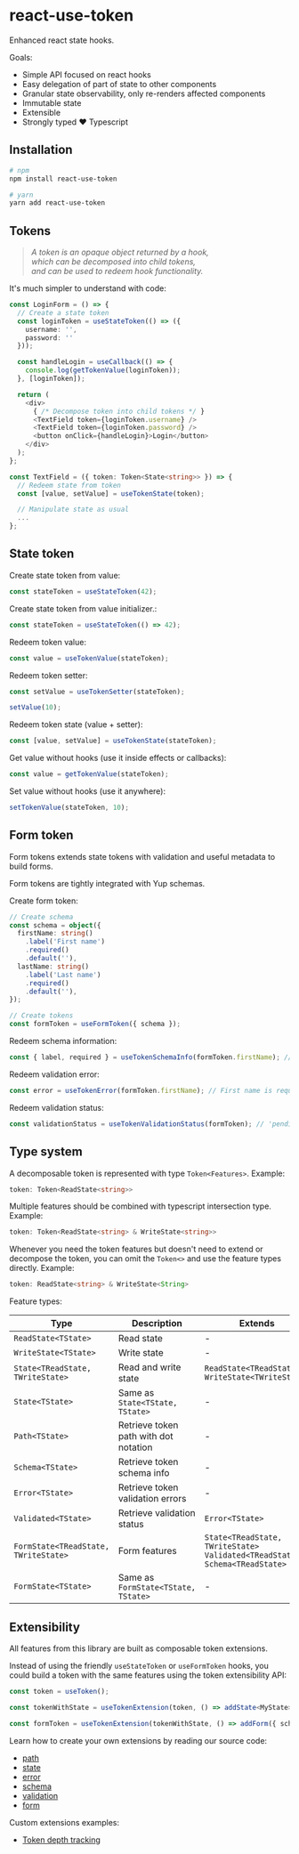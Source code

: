 # react-use-token

Enhanced react state hooks.

Goals:

- Simple API focused on react hooks
- Easy delegation of part of state to other components
- Granular state observability, only re-renders affected components
- Immutable state
- Extensible
- Strongly typed :heart: Typescript

## Installation

```sh
# npm
npm install react-use-token

# yarn
yarn add react-use-token
```

## Tokens

> _A token is an opaque object returned by a hook,_  
> _which can be decomposed into child tokens,_  
> _and can be used to redeem hook functionality._

It's much simpler to understand with code:

```ts
const LoginForm = () => {
  // Create a state token
  const loginToken = useStateToken(() => ({
    username: '',
    password: ''
  }));

  const handleLogin = useCallback(() => {
    console.log(getTokenValue(loginToken));
  }, [loginToken]);

  return (
    <div>
      { /* Decompose token into child tokens */ }
      <TextField token={loginToken.username} />
      <TextField token={loginToken.password} />
      <button onClick={handleLogin}>Login</button>
    </div>
  );
};

const TextField = ({ token: Token<State<string>> }) => {
  // Redeem state from token
  const [value, setValue] = useTokenState(token);

  // Manipulate state as usual
  ...
};
```

## State token

Create state token from value:

```ts
const stateToken = useStateToken(42);
```

Create state token from value initializer.:

```ts
const stateToken = useStateToken(() => 42);
```

Redeem token value:

```ts
const value = useTokenValue(stateToken);
```

Redeem token setter:

```ts
const setValue = useTokenSetter(stateToken);

setValue(10);
```

Redeem token state (value + setter):

```ts
const [value, setValue] = useTokenState(stateToken);
```

Get value without hooks (use it inside effects or callbacks):

```ts
const value = getTokenValue(stateToken);
```

Set value without hooks (use it anywhere):

```ts
setTokenValue(stateToken, 10);
```

## Form token

Form tokens extends state tokens with validation and useful metadata to build forms.

Form tokens are tightly integrated with Yup schemas.

Create form token:

```ts
// Create schema
const schema = object({
  firstName: string()
    .label('First name')
    .required()
    .default(''),
  lastName: string()
    .label('Last name')
    .required()
    .default(''),
});

// Create tokens
const formToken = useFormToken({ schema });
```

Redeem schema information:

```ts
const { label, required } = useTokenSchemaInfo(formToken.firstName); // label: First name, required: true
```

Redeem validation error:

```ts
const error = useTokenError(formToken.firstName); // First name is required
```

Redeem validation status:

```ts
const validationStatus = useTokenValidationStatus(formToken); // 'pending' | 'validating' | 'invalid' | 'valid'
```

## Type system

A decomposable token is represented with type `Token<Features>`. Example:

```ts
token: Token<ReadState<string>>
```

Multiple features should be combined with typescript intersection type. Example:

```ts
token: Token<ReadState<string> & WriteState<string>>
```

Whenever you need the token features but doesn't need to extend or decompose the token, you can omit the `Token<>` and use the feature types directly. Example:

```ts
token: ReadState<string> & WriteState<String>
```

Feature types:

| Type | Description | Extends |
| ---- | ----------- | --- |
| `ReadState<TState>` | Read state | - |
| `WriteState<TState>` | Write state | - |
| `State<TReadState, TWriteState>` | Read and write state | `ReadState<TReadState>`<br />`WriteState<TWriteState>` |
| `State<TState>` | Same as `State<TState, TState>` | - |
| `Path<TState>` | Retrieve token path with dot notation | - |
| `Schema<TState>` | Retrieve token schema info | - |
| `Error<TState>` | Retrieve token validation errors | - |
| `Validated<TState>` | Retrieve validation status | `Error<TState>` |
| `FormState<TReadState, TWriteState>` | Form features | `State<TReadState, TWriteState>`<br />`Validated<TReadState>`<br />`Schema<TReadState>` |
| `FormState<TState>` | Same as `FormState<TState, TState>` | - |


## Extensibility

All features from this library are built as composable token extensions.

Instead of using the friendly `useStateToken` or `useFormToken` hooks, you could build a token with the same features using the token extensibility API:

```ts
const token = useToken();

const tokenWithState = useTokenExtension(token, () => addState<MyState>({}));

const formToken = useTokenExtension(tokenWithState, () => addForm({ schema }));
```

Learn how to create your own extensions by reading our source code:

- [path](./src/path/path.ts)
- [state](./src/state/state.ts)
- [error](./src/form/error.ts)
- [schema](./src/form/schema.ts)
- [validation](./src/form/validation.ts)
- [form](./src/form/form.ts)

Custom extensions examples:

- [Token depth tracking](./docs/extensions/tokenDepthTracking.md)
